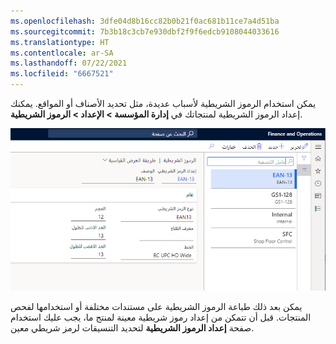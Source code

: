 ```yaml
---
ms.openlocfilehash: 3dfe04d8b16cc82b0b21f0ac681b11ce7a4d51ba
ms.sourcegitcommit: 7b3b18c3cb7e930dbf2f9f6edcb9108044033616
ms.translationtype: HT
ms.contentlocale: ar-SA
ms.lasthandoff: 07/22/2021
ms.locfileid: "6667521"
---
```

يمكن استخدام الرموز الشريطية لأسباب عديدة، مثل تحديد الأصناف أو المواقع. يمكنك إعداد الرموز الشريطية لمنتجاتك في **إدارة المؤسسة > الإعداد > الرموز الشريطية**. 
 
![لقطة شاشة لعلامة التبويب السريعة عام في صفحة إعداد الرمز الشريطي.](../media/bar-codes.png)

يمكن بعد ذلك طباعة الرموز الشريطية على مستندات مختلفة أو استخدامها لفحص المنتجات. قبل أن تتمكن من إعداد رموز شريطية معينة لمنتج ما، يجب عليك استخدام صفحة **إعداد الرموز الشريطية** لتحديد التنسيقات لرمز شريطي معين.

